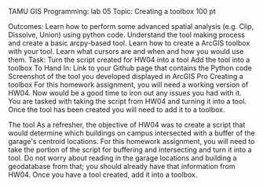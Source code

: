 TAMU GIS Programming: lab 05
Topic: Creating a toolbox 100 pt

Outcomes:
Learn how to perform some advanced spatial analysis (e.g. Clip, Dissolve, Union) using python code.
Understand the tool making process and create a basic arcpy-based tool.
Learn how to create a ArcGIS toolbox with your tool.
Learn what cursors are and when and how you would use them.
Task:
Turn the script created for HW04 into a tool
Add the tool into a toolbox
To Hand In:
Link to your Github page that contains the Python code
Screenshot of the tool you developed displayed in ArcGIS Pro
Creating a toolbox
For this homework assignment, you will need a working version of HW04. Now would be a good time to iron out any issues you had with it. You are tasked with taking the script from HW04 and turning it into a tool. Once the tool has been created you will need to add it to a toolbox.

The tool
As a refresher, the objective of HW04 was to create a script that would determine which buildings on campus intersected with a buffer of the garage's centroid locations. For this homework assignment, you will need to take the portion of the script for buffering and intersecting and turn it into a tool. Do not worry about reading in the garage locations and building a geodatabase from that; you should already have that information from HW04. Once you have a tool created, add it into a toolbox.
